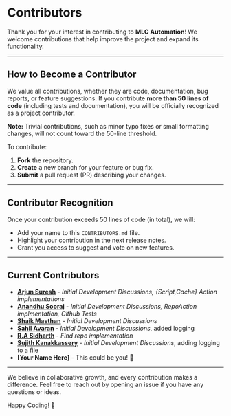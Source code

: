 # Contributors

Thank you for your interest in contributing to **MLC Automation**! We welcome contributions that help improve the project and expand its functionality.  

---

## How to Become a Contributor

We value all contributions, whether they are code, documentation, bug reports, or feature suggestions. If you contribute **more than 50 lines of code** (including tests and documentation), you will be officially recognized as a project contributor.  

**Note:** Trivial contributions, such as minor typo fixes or small formatting changes, will not count toward the 50-line threshold.  

To contribute:  
1. **Fork** the repository.  
2. **Create** a new branch for your feature or bug fix.  
3. **Submit** a pull request (PR) describing your changes.  

---

## Contributor Recognition

Once your contribution exceeds 50 lines of code (in total), we will:  
- Add your name to this `CONTRIBUTORS.md` file.  
- Highlight your contribution in the next release notes.  
- Grant you access to suggest and vote on new features.  

---

## Current Contributors

- **[Arjun Suresh](https://github.com/arjunsuresh)** - *Initial Development Discussions, {Script,Cache} Action implementations*  
- **[Anandhu Sooraj](https://github.com/anandhu-eng)** - *Initial Development Discussions, RepoAction implmentation, Github Tests*  
- **[Shaik Masthan](https://github.com/csemasthan)** - *Initial Development Discussions*  
- **[Sahil Avaran](https://github.com/sahilavaran)** - *Initial Development Discussions*, added logging
- **[R.A Sidharth](https://github.com/Sid9993)** - *Find repo implementation*
- **[Sujith Kanakkassery](https://github.com/sujik18)** - *Initial Development Discussions*, adding logging to a file
- **[Your Name Here]** - This could be you! 🎉  

---

We believe in collaborative growth, and every contribution makes a difference. Feel free to reach out by opening an issue if you have any questions or ideas.  

Happy Coding! 🚀
